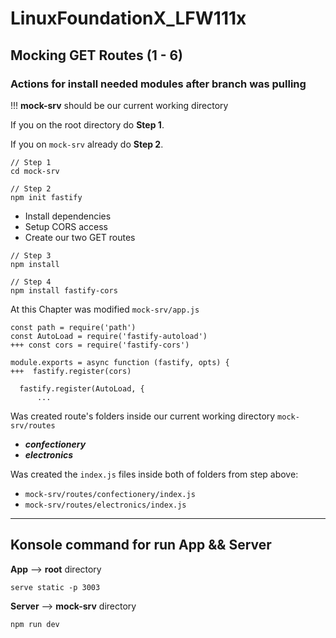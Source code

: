 # LinuxFoundationX_LFW111x

## Mocking GET Routes (1 - 6)

### Actions for install needed modules after branch was pulling

!!! **mock-srv** should be our current working directory

If you on the root directory do **Step 1**.

If you on `mock-srv` already do **Step 2**.
```
// Step 1 
cd mock-srv

// Step 2
npm init fastify
```

- Install dependencies
- Setup CORS access
- Create our two GET routes

```
// Step 3
npm install

// Step 4
npm install fastify-cors
```

At this Chapter was modified `mock-srv/app.js`
```
const path = require('path')
const AutoLoad = require('fastify-autoload')
+++ const cors = require('fastify-cors')

module.exports = async function (fastify, opts) {
+++  fastify.register(cors)

  fastify.register(AutoLoad, {
      ...
```
Was created route's folders inside our current working directory `mock-srv/routes`
- ***confectionery***
- ***electronics***

Was created the `index.js` files inside both of folders from step above:
- `mock-srv/routes/confectionery/index.js`
- `mock-srv/routes/electronics/index.js`

---

## Konsole command for run App && Server

**App** --> **root** directory
```
serve static -p 3003
```
**Server**  -->  **mock-srv** directory
```
npm run dev
```